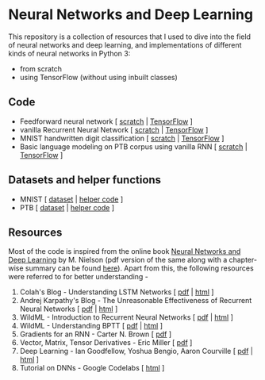 # Neural Networks and Deep Learning
This repository is a collection of resources that I used to dive into the field of neural networks and deep learning, and implementations of different kinds of neural networks in Python 3:
* from scratch
* using TensorFlow (without using inbuilt classes)

## Code

* Feedforward neural network \[ [scratch](NN.py) | [TensorFlow](tf_DNN.py) ]
* vanilla Recurrent Neural Network \[ [scratch](Recurrent_Neural_Networks/RNN.py) | [TensorFlow](Recurrent_Neural_Networks/tf_RNN.py) ]
* MNIST handwritten digit classification \[ [scratch](handwritten_digit_classifier.py) | [TensorFlow](tf_handwritten_digit_classifier.py) ]
* Basic language modeling on PTB corpus using vanilla RNN \[ [scratch](Recurrent_Neural_Networks/basic_language_modeling.py) | [TensorFlow](Recurrent_Neural_Networks/tf_basic_language_modeling.py) ]

## Datasets and helper functions
* MNIST \[ [dataset](data/MNIST/) | [helper code](mnist_loader.py) ]
* PTB \[ [dataset](data/PTB/) | [helper code](Recurrent_Neural_Networks/ptb_loader.py) ]

## Resources
Most of the code is inspired from the online book [Neural Networks and Deep Learning](http://neuralnetworksanddeeplearning.com) by M. Nielson (pdf version of the same along with a chapter-wise summary can be found [here](Book/)). Apart from this, the following resources were referred to for better understanding -

1. Colah's Blog - Understanding LSTM Networks \[ [pdf](Reference/Understanding_LSTM_Networks_colah's_blog.pdf) | [html]() ]
2. Andrej Karpathy's Blog - The Unreasonable Effectiveness of Recurrent Neural Networks \[ [pdf](Reference/The_Unreasonable_Effectiveness_of_Recurrent_Neural_Networks.pdf) | [html]() ]
3. WildML - Introduction to Recurrent Neural Networks \[ [pdf](Reference/WildML_Intro_to_RNNs.pdf) | [html]() ]
4. WildML - Understanding BPTT \[ [pdf](Reference/WildML_Understanding_BPTT.pdf) | [html]() ]
5. Gradients for an RNN - Carter N. Brown \[ [pdf](Reference/BPTT_proof.pdf) ]
6. Vector, Matrix, Tensor Derivatives - Eric Miller \[ [pdf](Reference/Derivatives_of_tensors.pdf) ]
7. Deep Learning - Ian Goodfellow, Yoshua Bengio, Aaron Courville \[ [pdf](Reference/Deep_Learning.pdf) | [html]() ]
8. Tutorial on DNNs - Google Codelabs \[ [html](https://codelabs.developers.google.com/codelabs/cloud-tensorflow-mnist/#0) ]

